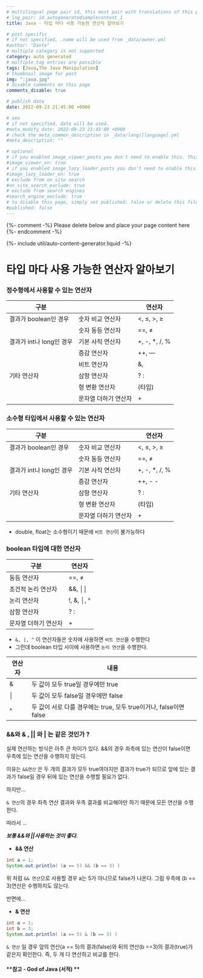 ```yaml
---
# multilingual page pair id, this must pair with translations of this page. (This name must be unique)
# lng_pair: id_autogeneratedsamplecontent_1
title: Java - 타입 마다 사용 가능한 연산자 알아보기

# post specific
# if not specified, .name will be used from _data/owner.yml
#author: "Dante"
# multiple category is not supported
category: auto generated
# multiple tag entries are possible`
tags: [Java,The Java Manipulation]
# thumbnail image for post
img: ":java.jpg"
# disable comments on this page
comments_disable: true

# publish date
date: 2022-09-23 21:45:00 +0900

# seo
# if not specified, date will be used.
#meta_modify_date: 2022-09-23 21:45:00 +0900
# check the meta_common_description in _data/lang/[language].yml
#meta_description: ""

# optional
# if you enabled image_viewer_posts you don't need to enable this. This is only if image_viewer_posts = false
#image_viewer_on: true
# if you enabled image_lazy_loader_posts you don't need to enable this. This is only if image_lazy_loader_posts = false
#image_lazy_loader_on: true
# exclude from on site search
#on_site_search_exclude: true
# exclude from search engines
#search_engine_exclude: true
# to disable this page, simply set published: false or delete this file
#published: false
---
```

{%- comment -%} Please delete below and place your page content here {%- endcomment -%}

{%- include util/auto-content-generator.liquid -%}

<!-- outline-start -->

# 타입 마다 사용 가능한 연산자 알아보기

### 정수형에서 사용할 수 있는 연산자

| 구분 |  | 연산자 |
| --- | --- | --- |
| 결과가 boolean인 경우  | 숫자 비교 연산자 | <, ≤, >, ≥ |
|  | 숫자 동등 연산자 | ==, ≠ |
| 결과가 int나 long인 경우 | 기본 사직 연산자 | +, -, *, /, % |
|  | 증감 연산자 | ++, — |
|  | 비트 연산자 | &, |, ^, ~, <<, >>, >>>  |
| 기타 연산자 | 삼항 연산자 | ? : |
|  | 형 변환 연산자 | (타입) |
|  | 문자열 더하기 연산자  | + |

### 소수형 타입에서 사용할 수 있는 연산자

| 구분 |  | 연산자 |
| --- | --- | --- |
| 결과가 boolean인 경우  | 숫자 비교 연산자 | <, ≤, >, ≥ |
|  | 숫자 동등 연산자 | ==, ≠ |
| 결과가 int나 long인 경우 | 기본 사직 연산자 | +, -, *, /, % |
|  | 증감 연산자 | ++, - - |
| 기타 연산자 | 삼항 연산자 | ? : |
|  | 형 변환 연산자 | (타입) |
|  | 문자열 더하기 연산자  | + |

- double, float는 소수형이기 때문에 `비트 연산`이 불가능하다

### boolean 타입에 대한 연산자

| 구분 | 연산자 |
| --- | --- |
| 동등 연산자 | ==, ≠ |
| 조건적 논리 연산자 | &&, ││ |
| 논리 연산자 | !, &, │, ^ |
| 삼항 연산자 | ? :  |
| 문자열 더하기 연산자 | +  |

- `&, |, ^`  이 연산자들은 숫자에 사용하면 `비트 연산`을 수행한다
- 그런데   boolean 타입 사이에 사용하면 `논리 연산`을 수행한다.

| 연산자 | 내용 |
| -- | --- |
| & | 두 값이 모두 true일 경우에만 true |
| │ | 두 값이 모두 false일 경우에만 false |
| ^ | 두 값이 서로 다를 경우에는 true, 모두 true이거나, false이면 false |

### &&와 & , || 와 | 는 같은 것인가 ?

실제 연산하는 방식은 아주 큰 차이가 있다. &&의 경우 좌측에 있는 연산이 false이면 우측에 있는 연산을 수행하지 않는다.

이유는 `&&연산` 은 두 개의 결과가 모두 true여야지만 결과가 true가 되므로 앞에 있는 결과가 false일 경우 뒤에 있는 연산을 수행할 필요가 없다.

하지만…

`& 연산`의 경우 좌측 연산 결과와 우측 결과를 비교해야만 하기 때문에 모든 연산을 수행한다.

따라서 …

***보통 &&와 ||사용하는 것이 좋다.***



- **&& 연산**

```java
int a = 1;
System.out.println( (a == 5) && (b == 3) )
```

위 처럼  `&& 연산`으로 사용할 경우  a는 5가 아니므로 false가 나온다. 그럼 우측에 (b == 3)연산은 수행하지도 않는다.

반면에…

- **& 연산**

```java
int a = 1;
int b = 3;
System.out.println( (a == 5) & (b == 3) )
```

`& 연산` 일 경우 앞의 연산(a == 5)의 결과(false)와 뒤의 연산(b ==3)의 결과(true)가 같은지 확인한다.  즉, 두 개 다 연산하고 비교를 한다.


#### **참고 - God of Java (서적) **

<!-- outline-end -->
